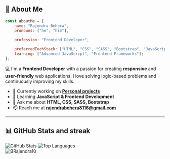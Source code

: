 ## 🚀 About Me

```javascript
const aboutMe = {
    name: "Rajendra Behera",
    pronouns: ["he", "him"],
    
    profession: "Frontend Developer",

    preferredTechStack: ["HTML", "CSS", "SASS", "Bootstrap", "JavaScript"],
    learning: ["Advanced JavaScript", "Frontend Frameworks"];
};
```
💻 I'm a **Frontend Developer** with a passion for creating **responsive** and **user-friendly** web applications. I love solving logic-based problems and continuously improving my skills.

- 🔭 Currently working on **[Personal projects](https://github.com/BRajendra10/JavaScript)**
- 🌱 Learning **JavaScript & Frontend Development**
- 💬 Ask me about **HTML, CSS, SASS, Bootstrap**
- 📫 Reach me at **rajendrabehera8116@gmail.com**

---

## 📊 GitHub Stats and streak
<div>
  <img src="https://github-readme-stats.vercel.app/api?username=BRajendra10&show_icons=true&theme=radical" alt="GitHub Stats"/>
  <img src="https://github-readme-stats.vercel.app/api/top-langs/?username=BRajendra10&layout=compact&theme=dracula" alt="Top Languages"/>
  <br>
  <img align="center" src="https://github-readme-streak-stats.herokuapp.com/?user=brajendra10&" alt="BRajendra10" />
</div>
